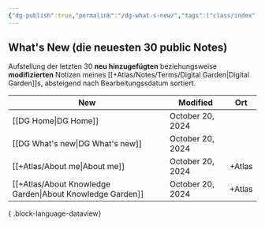 ```yaml
---
{"dg-publish":true,"permalink":"/dg-what-s-new/","tags":["class/index"],"noteIcon":"","updated":"2024-10-20T16:07:07.268+02:00"}
---
```


## What's New (die neuesten 30 public Notes)
Aufstellung der letzten 30 **neu hinzugefügten** beziehungsweise **modifizierten** Notizen meines [[+Atlas/Notes/Terms/Digital Garden\|Digital Garden]]s, absteigend nach Bearbeitungssdatum sortiert. 


| New                                                          | Modified         | Ort    |
| ------------------------------------------------------------ | ---------------- | ------ |
| [[DG Home\|DG Home]]                                      | October 20, 2024 |        |
| [[DG What's new\|DG What's new]]                          | October 20, 2024 |        |
| [[+Atlas/About me\|About me]]                             | October 20, 2024 | +Atlas |
| [[+Atlas/About Knowledge Garden\|About Knowledge Garden]] | October 20, 2024 | +Atlas |

{ .block-language-dataview}



